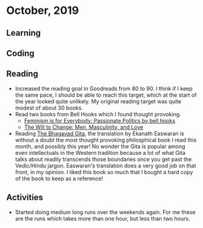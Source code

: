 # October, 2019

## Learning


## Coding


## Reading

- Increased the reading goal in Goodreads from 80 to 90. I think if I keep the same pace, I should be able to reach this target, which at the start of the year looked quite unlikely. My original reading target was quite modest of about 30 books.
- Read two books from Bell Hooks which I found thought provoking.
  - [Feminism is for Everybody: Passionate Politics by bell hooks](https://www.goodreads.com/book/show/168484.Feminism_is_for_Everybody)
  - [The Will to Change: Men, Masculinity, and Love](https://www.goodreads.com/book/show/17601.The_Will_to_Change)
- Reading [The Bhagavad Gita](https://www.goodreads.com/book/show/99942.The_Bhagavad_Gita), the translation by Ekanath Easwaran is without a doubt the most thought provoking philosphical book I read this month, and possibly this year! No wonder the Gita is popular among even intellectuals in the Western tradition because a lot of what Gita talks about readily transcends those boundaries once you get past the Vedic/Hindu jargon. Easwaran's translation does a very good job on that front, in my opinion. I liked this book so much that I bought a hard copy of the book to keep as a reference!

## Activities

- Started doing medium long runs over the weekends again. For me these are the runs which takes more than one hour, but less than two hours.
